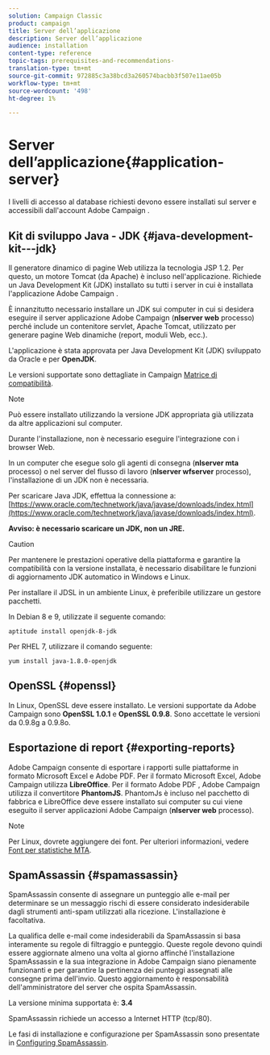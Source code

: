 ```yaml
---
solution: Campaign Classic
product: campaign
title: Server dell’applicazione
description: Server dell’applicazione
audience: installation
content-type: reference
topic-tags: prerequisites-and-recommendations-
translation-type: tm+mt
source-git-commit: 972885c3a38bcd3a260574bacbb3f507e11ae05b
workflow-type: tm+mt
source-wordcount: '498'
ht-degree: 1%

---
```



# Server dell’applicazione{#application-server}

I livelli di accesso al database richiesti devono essere installati sul server e accessibili dall&#39;account Adobe Campaign .

## Kit di sviluppo Java - JDK {#java-development-kit---jdk}

Il generatore dinamico di pagine Web utilizza la tecnologia JSP 1.2. Per questo, un motore Tomcat (da Apache) è incluso nell&#39;applicazione. Richiede un Java Development Kit (JDK) installato su tutti i server in cui è installata l&#39;applicazione Adobe Campaign .

È innanzitutto necessario installare un JDK sui computer in cui si desidera eseguire il server applicazione Adobe Campaign  (**nlserver web** processo) perché include un contenitore servlet, Apache Tomcat, utilizzato per generare pagine Web dinamiche (report, moduli Web, ecc.).

L&#39;applicazione è stata approvata per Java Development Kit (JDK) sviluppato da  Oracle e per **OpenJDK**.

Le versioni supportate sono dettagliate in Campaign [Matrice di compatibilità](../../rn/using/compatibility-matrix.md).

>[!NOTE]
>
>Può essere installato utilizzando la versione JDK appropriata già utilizzata da altre applicazioni sul computer.
>  
>Durante l&#39;installazione, non è necessario eseguire l&#39;integrazione con i browser Web.
>
>In un computer che esegue solo gli agenti di consegna (**nlserver mta** processo) o nel server del flusso di lavoro (**nlserver wfserver** processo), l&#39;installazione di un JDK non è necessaria.

Per scaricare Java JDK, effettua la connessione a: [https://www.oracle.com/technetwork/java/javase/downloads/index.html](https://www.oracle.com/technetwork/java/javase/downloads/index.html).

**Avviso: è necessario scaricare un JDK, non un JRE.**

>[!CAUTION]
>
>Per mantenere le prestazioni operative della piattaforma e garantire la compatibilità con la versione installata, è necessario disabilitare le funzioni di aggiornamento JDK automatico in Windows e Linux.

Per installare il JDSL in un ambiente Linux, è preferibile utilizzare un gestore pacchetti.

In Debian 8 e 9, utilizzate il seguente comando:

```
aptitude install openjdk-8-jdk
```

Per RHEL 7, utilizzare il comando seguente:

```
yum install java-1.8.0-openjdk
```

## OpenSSL {#openssl}

In Linux, OpenSSL deve essere installato. Le versioni supportate da  Adobe Campaign sono **OpenSSL 1.0.1** e **OpenSSL 0.9.8**. Sono accettate le versioni da 0.9.8g a 0.9.8o.

## Esportazione di report {#exporting-reports}

 Adobe Campaign consente di esportare i rapporti sulle piattaforme in formato Microsoft Excel e  Adobe PDF. Per il formato Microsoft Excel,  Adobe Campaign utilizza **LibreOffice**. Per il formato Adobe PDF ,  Adobe Campaign utilizza il convertitore **PhantomJS**. PhantomJs è incluso nel pacchetto di fabbrica e LibreOffice deve essere installato sui computer su cui viene eseguito il server applicazioni Adobe Campaign  (**nlserver web** processo).

>[!NOTE]
>
>Per Linux, dovrete aggiungere dei font. Per ulteriori informazioni, vedere [Font per statistiche MTA](../../installation/using/prerequisites-of-campaign-installation-in-linux.md#fonts-for-mta-statistics).

## SpamAssassin {#spamassassin}

SpamAssassin consente di assegnare un punteggio alle e-mail per determinare se un messaggio rischi di essere considerato indesiderabile dagli strumenti anti-spam utilizzati alla ricezione. L&#39;installazione è facoltativa.

La qualifica delle e-mail come indesiderabili da SpamAssassin si basa interamente su regole di filtraggio e punteggio. Queste regole devono quindi essere aggiornate almeno una volta al giorno affinché l&#39;installazione SpamAssassin e la sua integrazione in  Adobe Campaign siano pienamente funzionanti e per garantire la pertinenza dei punteggi assegnati alle consegne prima dell&#39;invio. Questo aggiornamento è responsabilità dell&#39;amministratore del server che ospita SpamAssassin.

La versione minima supportata è: **3.4**

SpamAssassin richiede un accesso a Internet HTTP (tcp/80).

Le fasi di installazione e configurazione per SpamAssassin sono presentate in [Configuring SpamAssassin](../../installation/using/configuring-spamassassin.md).
